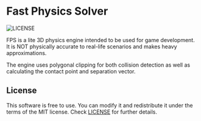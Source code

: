 # Fast Physics Solver
![LICENSE](https://img.shields.io/badge/LICENSE-MIT-green.svg)

FPS is a lite 3D physics engine intended to be used for game development. It is NOT physically accurate to real-life scenarios and makes heavy approximations.

The engine uses polygonal clipping for both collision detection as well as calculating the contact point and separation vector.

## License
This software is free to use. You can modify it and redistribute it under the terms of the 
MIT license. Check [LICENSE](LICENSE) for further details.
